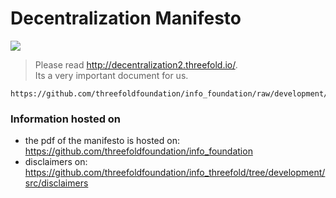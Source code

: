 # Decentralization Manifesto

![](./img/manifesto.png)

> Please read http://decentralization2.threefold.io/. <br>
> Its a very important document for us.

```pdf
https://github.com/threefoldfoundation/info_foundation/raw/development/src/decentralization/manifesto/ThreeFold%20Decentralization%20Manifesto%20v_2_0_1.pdf
```

### Information hosted on

- the pdf of the manifesto is hosted on: https://github.com/threefoldfoundation/info_foundation
- disclaimers on: https://github.com/threefoldfoundation/info_threefold/tree/development/src/disclaimers

